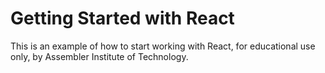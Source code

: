 # Getting Started with React

This is an example of how to start working with React, for educational use only, by Assembler Institute of Technology.